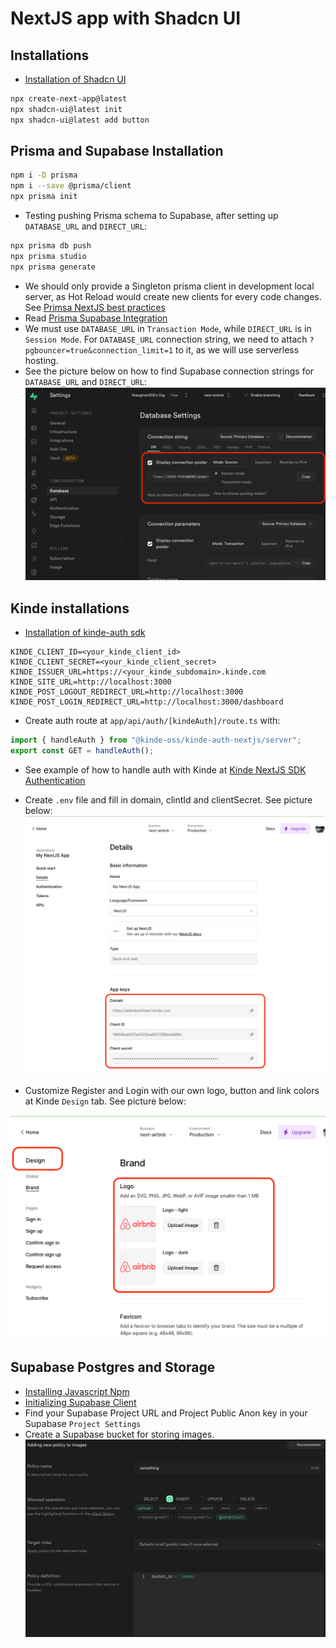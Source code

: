 # NextJS app with Shadcn UI

## Installations

- [Installation of Shadcn UI](https://ui.shadcn.com/docs/installation/next)

```bash
npx create-next-app@latest
npx shadcn-ui@latest init
npx shadcn-ui@latest add button
```

## Prisma and Supabase Installation

```bash
npm i -D prisma
npm i --save @prisma/client
npx prisma init
```

- Testing pushing Prisma schema to Supabase, after setting up `DATABASE_URL` and `DIRECT_URL`:

```bash
npx prisma db push
npx prisma studio
npx prisma generate
```

- We should only provide a Singleton prisma client in development local server, as Hot Reload would create new clients for every code changes. See [Primsa NextJS best practices](https://www.prisma.io/docs/orm/more/help-and-troubleshooting/help-articles/nextjs-prisma-client-dev-practices)
- Read [Prisma Supabase Integration](https://supabase.com/partners/integrations/prisma)
- We must use `DATABASE_URL` in `Transaction Mode`, while `DIRECT_URL` is in `Session Mode`. For `DATABASE_URL` connection string, we need to attach `?pgbouncer=true&connection_limit=1` to it, as we will use serverless hosting.
- See the picture below on how to find Supabase connection strings for `DATABASE_URL` and `DIRECT_URL`:
  ![Supabase connection strings](./images/SupabasePrismaConnections.png)

## Kinde installations

- [Installation of kinde-auth sdk](https://docs.kinde.com/developer-tools/sdks/backend/nextjs-sdk/)

```env
KINDE_CLIENT_ID=<your_kinde_client_id>
KINDE_CLIENT_SECRET=<your_kinde_client_secret>
KINDE_ISSUER_URL=https://<your_kinde_subdomain>.kinde.com
KINDE_SITE_URL=http://localhost:3000
KINDE_POST_LOGOUT_REDIRECT_URL=http://localhost:3000
KINDE_POST_LOGIN_REDIRECT_URL=http://localhost:3000/dashboard
```

- Create auth route at `app/api/auth/[kindeAuth]/route.ts` with:

```ts
import { handleAuth } from "@kinde-oss/kinde-auth-nextjs/server";
export const GET = handleAuth();
```

- See example of how to handle auth with Kinde at [Kinde NextJS SDK Authentication](https://docs.kinde.com/developer-tools/sdks/backend/nextjs-sdk/#authentication)

- Create `.env` file and fill in domain, clintId and clientSecret. See picture below:
  ![Kinde domain and app keys](./images/GetKindeAppKeys.png)

- Customize Register and Login with our own logo, button and link colors at Kinde `Design` tab. See picture below:

![Kinde design tab](./images/ChangeLogoAndButtonColors.png)

## Supabase Postgres and Storage

- [Installing Javascript Npm](https://supabase.com/docs/reference/javascript/installing)
- [Initializing Supabase Client](https://supabase.com/docs/reference/javascript/initializing)
- Find your Supabase Project URL and Project Public Anon key in your Supabase `Project Settings`
- Create a Supabase bucket for storing images.
  ![Supabase Storage Policy](./images/SupabaseBucketPolicy.png)
